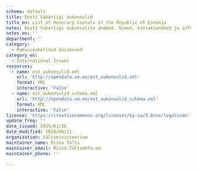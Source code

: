 ```yaml
---
schema: default
title: Eesti Vabariigi aukonsulid
title_en: List of Honorary Consuls of the Republic of Estonia
notes: Eesti Vabariigi aukonsulite andmed. Nimed, kontaktandmed ja info puhkuse kohta
notes_en: ''
department: ''
category:
  - Rahvusvahelised küsimused
category_en:
  - International Issues
resources:
  - name: est_aukonsulid.xml
    url: 'http://opendata.vm.ee/est_aukonsulid.xml'
    format: XML
    interactive: 'False'
  - name: est_aukonsulid_schema.xml
    url: 'http://opendata.vm.ee/est_aukonsulid_schema.xml'
    format: XML
    interactive: 'False'
license: 'https://creativecommons.org/licenses/by-sa/3.0/ee/legalcode'
update_freq: ''
date_issued: 2015/03/26
date_modified: 2020/09/11
organization: Välisministeerium
maintainer_name: Riina Talts
maintainer_email: Riina.Talts@mfa.ee
maintainer_phone: ''

---
```

